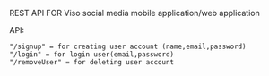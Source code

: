 REST API FOR Viso social media mobile application/web application

API:

```
"/signup" = for creating user account (name,email,password)
"/login" = for login user(email,password)
"/removeUser" = for deleting user account

```